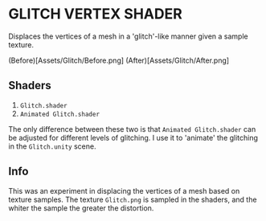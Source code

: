 # GLITCH VERTEX SHADER

Displaces the vertices of a mesh in a 'glitch'-like manner given a sample texture.

(Before)[Assets/Glitch/Before.png]
(After)[Assets/Glitch/After.png]

## Shaders

1. `Glitch.shader`
2. `Animated Glitch.shader`

The only difference between these two is that `Animated Glitch.shader` can be adjusted for different levels of glitching. I use it to 'animate' the glitching in the `Glitch.unity` scene.

## Info

This was an experiment in displacing the vertices of a mesh based on texture samples. The texture `Glitch.png` is sampled in the shaders, and the whiter the sample the greater the distortion.
